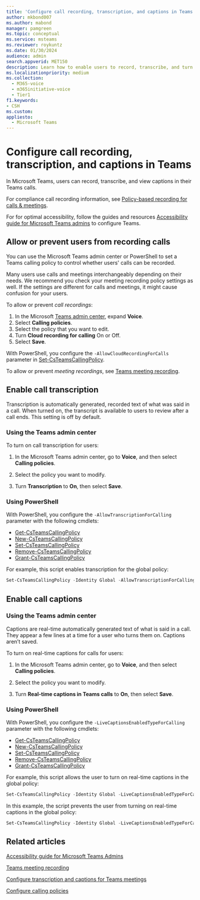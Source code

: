 ```yaml
---
title: 'Configure call recording, transcription, and captions in Teams'
author: mkbond007
ms.author: mabond
manager: pamgreen
ms.topic: conceptual
ms.service: msteams
ms.reviewer: roykuntz
ms.date: 01/30/2024
audience: admin
search.appverid: MET150
description: Learn how to enable users to record, transcribe, and turn on captions for calls in Microsoft Teams.
ms.localizationpriority: medium
ms.collection: 
  - M365-voice
  - m365initiative-voice
  - Tier1
f1.keywords:
- CSH
ms.custom: 
appliesto: 
  - Microsoft Teams
---
```


# Configure call recording, transcription, and captions in Teams

In Microsoft Teams, users can record, transcribe, and view captions in their Teams calls.

For compliance call recording information, see [Policy-based recording for calls & meetings](teams-recording-policy.md).

For for optimal accessibility, follow the guides and resources [Accessibility guide for Microsoft Teams admins](accessibility-guide-admin.md) to configure Teams.

## Allow or prevent users from recording calls

You can use the Microsoft Teams admin center or PowerShell to set a Teams calling policy to control whether users' calls can be recorded.

Many users use calls and meetings interchangeably depending on their needs. We recommend you check your meeting recording policy settings as well. If the settings are different for calls and meetings, it might cause confusion for your users.

To allow or prevent *call recordings*:

1. In the Microsoft [Teams admin center](https://admin.teams.microsoft.com/), expand **Voice**.
1. Select **Calling policies**.
1. Select the policy that you want to edit.
1. Turn **Cloud recording for calling** On or Off.
1. Select **Save**.

With PowerShell, you configure the `-AllowCloudRecordingForCalls` parameter in [Set-CsTeamsCallingPolicy](/powershell/module/skype/set-csteamscallingpolicy).

To allow or prevent *meeting recordings*, see [Teams meeting recording](meeting-recording.md).

## Enable call transcription

Transcription is automatically generated, recorded text of what was said in a call. When turned on, the transcript is available to users to review after a call ends. This setting is off by default.

### Using the Teams admin center

To turn on call transcription for users:

1. In the Microsoft Teams admin center, go to **Voice**, and then select **Calling policies**.

2. Select the policy you want to modify.

3. Turn **Transcription** to **On**, then select **Save**.

### Using PowerShell

With PowerShell, you configure the `-AllowTranscriptionForCalling` parameter with the following cmdlets:

- [Get-CsTeamsCallingPolicy](/powershell/module/skype/get-csteamscallingpolicy)
- [New-CsTeamsCallingPolicy](/powershell/module/skype/new-csteamscallingpolicy)
- [Set-CsTeamsCallingPolicy](/powershell/module/skype/set-csteamscallingpolicy)
- [Remove-CsTeamsCallingPolicy](/powershell/module/skype/remove-csteamscallingpolicy)
- [Grant-CsTeamsCallingPolicy](/powershell/module/skype/grant-csteamscallingpolicy)

For example, this script enables transcription for the global policy:

```powershell
Set-CsTeamsCallingPolicy -Identity Global -AllowTranscriptionForCalling $true
```

## Enable call captions

### Using the Teams admin center

Captions are real-time automatically generated text of what is said in a call. They appear a few lines at a time for a user who turns them on. Captions aren’t saved.

To turn on real-time captions for calls for users:

1. In the Microsoft Teams admin center, go to **Voice**, and then select **Calling policies**.

2. Select the policy you want to modify.

3. Turn **Real-time captions in Teams calls** to **On**, then select **Save**.

### Using PowerShell

With PowerShell, you configure the `-LiveCaptionsEnabledTypeForCalling` parameter with the following cmdlets:

- [Get-CsTeamsCallingPolicy](/powershell/module/skype/get-csteamscallingpolicy)
- [New-CsTeamsCallingPolicy](/powershell/module/skype/new-csteamscallingpolicy)
- [Set-CsTeamsCallingPolicy](/powershell/module/skype/set-csteamscallingpolicy)
- [Remove-CsTeamsCallingPolicy](/powershell/module/skype/remove-csteamscallingpolicy)
- [Grant-CsTeamsCallingPolicy](/powershell/module/skype/grant-csteamscallingpolicy)

For example, this script allows the user to turn on real-time captions in the global policy:

```powershell
Set-CsTeamsCallingPolicy -Identity Global -LiveCaptionsEnabledTypeForCalling DisabledUserOverride
```

In this example, the script prevents the user from turning on real-time captions in the global policy:

```powershell
Set-CsTeamsCallingPolicy -Identity Global -LiveCaptionsEnabledTypeForCalling Disabled
```

## Related articles

[Accessibility guide for Microsoft Teams Admins](accessibility-guide-admin.md)

[Teams meeting recording](meeting-recording.md)

[Configure transcription and captions for Teams meetings](meeting-transcription-captions.md)

[Configure calling policies](teams-calling-policy.md)
